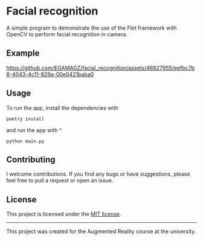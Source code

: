 # Facial recognition

A simple program to demonstrate the use of the Flet framework with OpenCV to perform facial recognition in camera.

## Example

https://github.com/EGAMAGZ/facial_recognition/assets/46827955/eefbc7b8-4043-4c11-829a-00e0421baba0


## Usage

To run the app, install the dependencies with

``` shell
poetry install
```

and run the app with ^

```shell
python main.py
```

## Contributing

I welcome contributions. If you find any bugs or have suggestions, please feel free to pull a request or open an issue.

## License

This project is licensed under the [MIT license](LICENSE).

----
This project was created for the Augmented Reality course at the university.
